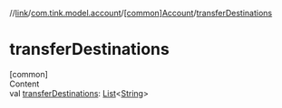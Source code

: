//[link](../../index.md)/[com.tink.model.account](../index.md)/[[common]Account](index.md)/[transferDestinations](transfer-destinations.md)



# transferDestinations  
[common]  
Content  
val [transferDestinations](transfer-destinations.md): [List](https://kotlinlang.org/api/latest/jvm/stdlib/kotlin.collections/-list/index.html)<[String](https://kotlinlang.org/api/latest/jvm/stdlib/kotlin/-string/index.html)>  



